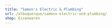 ```yaml
---
title: "Samon's Electric & Plumbing"
url: /albuquerque/samons-electric-und-plumbing/
shop: Eisenwaren
---
```

